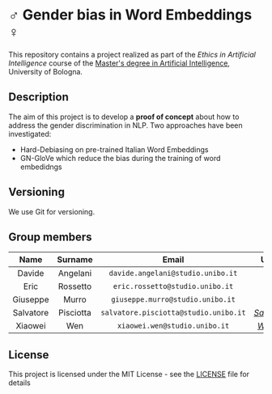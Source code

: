 # :male_sign: Gender bias in Word Embeddings :female_sign:

This repository contains a project realized as part of the *Ethics in Artificial Intelligence* course of the [Master's degree in Artificial Intelligence](https://corsi.unibo.it/2cycle/artificial-intelligence), University of Bologna.

## Description

The aim of this project is to develop a **proof of concept** about how to address the gender discrimination in NLP.
Two approaches have been investigated:
* Hard-Debiasing on pre-trained Italian Word Embeddings
* GN-GloVe which reduce the bias during the training of word embedidngs

## Versioning

We use Git for versioning.


## Group members

|   Name   | Surname |               Email               |                       Username                        |
| :------: | :-----: | :-------------------------------: | :---------------------------------------------------: |
| Davide   | Angelani| `davide.angelani@studio.unibo.it` | [_qnozo_](https://github.com/qnozo) |
|  Eric  | Rossetto | `eric.rossetto@studio.unibo.it`  |        [_Erhtric_](https://github.com/Erhtric)        |
| Giuseppe |  Murro  | `giuseppe.murro@studio.unibo.it`  |         [_gmurro_](https://github.com/gmurro)         |
| Salvatore |  Pisciotta  | `salvatore.pisciotta@studio.unibo.it`  |         [_SalvoPisciotta_](https://github.com/SalvoPisciotta)         |
| Xiaowei |  Wen  | `xiaowei.wen@studio.unibo.it`  |         [_WenXiaowei_](https://github.com/WenXiaowei)         |



## License

This project is licensed under the MIT License - see the [LICENSE](./LICENSE) file for details
